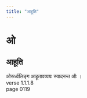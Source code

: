 ```yaml
---
title: "आहूति"
---
```


# ओ
## आहूति
ओरूर्ध्वलिङ्ग आहूतावव्ययः स्यादनन्त औः ।<BR>verse 1.1.1.8<BR>page 0119

